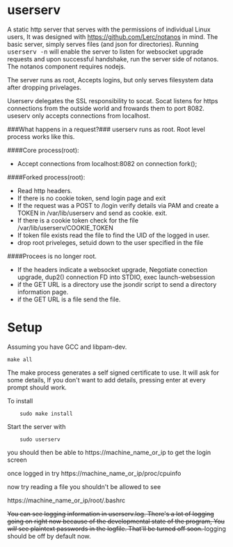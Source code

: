 userserv
========
A static http server that serves with the permissions of individual Linux users, 
It was designed with https://github.com/Lerc/notanos in mind. The basic server,
simply serves files (and json for directories). Running <tt>userserv -n</tt> will
enable the server to listen for websocket upgrade requests and upon successful handshake,
run the server side of notanos.  The notanos component requires nodejs. 

The server runs as root,  Accepts logins, but only serves filesystem data after dropping privelages.

Userserv delegates the SSL responsibility to socat.  Socat listens for https connections from the outside world and frowards them to port 8082.  useserv only accepts connections from localhost.

###What happens in a request?###
userserv runs as root.  Root level process works like this.

####Core process(root):
+ Accept connections from localhost:8082 on connection fork();

####Forked process(root):
+ Read http headers.
+ If there is no cookie token, send login page and exit
+ If the request was a POST to /login verify details via PAM and create a TOKEN in /var/lib/userserv and send as cookie. exit.
+ If there is a cookie token check for the file /var/lib/userserv/COOKIE_TOKEN
+ If token file exists read the file to find the UID of the logged in user.
+ drop root priveleges, setuid down to the user specified in the file

####Procees is no longer root.
+ If the headers indicate a websocket upgrade,  Negotiate conection upgrade, dup2() connection FD into STDIO, exec launch-websession 
+ if the GET URL is a directory use the jsondir script to send a directory information page.
+ if the GET URL is a file send the file.


Setup
=====

Assuming you have GCC and libpam-dev.

    make all

The make process generates a self signed certificate to use.  It will ask for some details,
If you don't want to add details, pressing enter at every prompt should work.

To install

		sudo make install

Start the server with

		sudo userserv
	
you should then be able to https://machine_name_or_ip to get the login screen

once logged in try https://machine_name_or_ip/proc/cpuinfo

now try reading a file you shouldn't be allowed to see 

https://machine_name_or_ip/root/.bashrc

<s>You can see logging information in userserv.log.  There's a lot of logging going on
right now because of the developmental state of the program,
You _will_ see plaintext passwords in the logfile.  That'll be turned off soon. 
</s>  logging should be off by default now.

